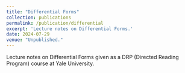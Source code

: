 ```yaml
---
title: "Differential Forms"
collection: publications
permalink: /publication/differential
excerpt: 'Lecture notes on Differential Forms.'
date: 2024-07-29
venue: "Unpublished."
---
```

Lecture notes on Differential Forms given as a DRP (Directed Reading Program) course at Yale University. 